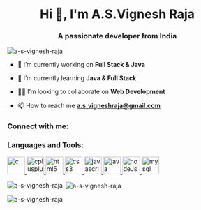 <h1 align="center">Hi 👋, I'm A.S.Vignesh Raja</h1>
<h3 align="center">A passionate developer from India</h3>


<p align="left"> <img src="https://komarev.com/ghpvc/?username=a-s-vignesh-raja&label=Profile%20views&color=0e75b6&style=flat" alt="a-s-vignesh-raja" /> </p>

- 🔭 I’m currently working on **Full Stack & Java**

- 🌱 I’m currently learning **Java & Full Stack**

- 👯‍♂️ I’m looking to collaborate on **Web Development**

- 📫 How to reach me **a.s.vigneshraja@gmail.com**

<h3 align="left">Connect with me:</h3>
<p align="left">
</p>

<h3 align="left">Languages and Tools:</h3>
<p align="left"> <a href="https://www.cprogramming.com/" target="_blank" rel="noreferrer">
  <img src="https://upload.wikimedia.org/wikipedia/commons/thumb/1/18/C_Programming_Language.svg/1200px-C_Programming_Language.svg.png" alt="c" width="40" height="40"/> </a> <a href="https://www.w3schools.com/cpp/" target="_blank" rel="noreferrer"> <img src="https://upload.wikimedia.org/wikipedia/commons/thumb/1/18/ISO_C%2B%2B_Logo.svg/800px-ISO_C%2B%2B_Logo.svg.png" alt="cplusplus" width="40" height="40"/> </a> 
  <a href="https://www.w3.org/html/" target="_blank" rel="noreferrer"> <img src="https://cdn-icons-png.flaticon.com/512/919/919827.png" alt="html5" width="40" height="40"/> </a>
  <a href="https://www.w3schools.com/css/" target="_blank" rel="noreferrer"> <img src="https://upload.wikimedia.org/wikipedia/commons/thumb/d/d5/CSS3_logo_and_wordmark.svg/1200px-CSS3_logo_and_wordmark.svg.png" alt="css3" width="40" height="40"/> </a>  <a href="https://developer.mozilla.org/en-US/docs/Web/JavaScript" target="_blank" rel="noreferrer"> <img src="https://upload.wikimedia.org/wikipedia/commons/thumb/6/6a/JavaScript-logo.png/800px-JavaScript-logo.png" alt="javascript" width="40" height="40"/> </a>
  <a href="https://www.java.com" target="_blank" rel="noreferrer"> <img src="https://encrypted-tbn0.gstatic.com/images?q=tbn:ANd9GcQVUX8Zl1APi0f2wjMZo5lKGUAK-4BhznaPMQ&usqp=CAU" alt="java" width="40" height="40"/> </a>  <a href="https://www.w3schools.com/nodejs/" target="_blank" rel="noreferrer"> <img src="https://upload.wikimedia.org/wikipedia/commons/thumb/d/d9/Node.js_logo.svg/2560px-Node.js_logo.svg.png" alt="nodeJs" width="40" height="40"/> </a>  <a href="https://www.mysql.com/" target="_blank" rel="noreferrer"> <img src="https://www.freepnglogos.com/uploads/logo-mysql-png/logo-mysql-mysql-logo-png-images-are-download-crazypng-21.png" alt="mysql" width="40" height="40"/> </a> </p>

<p><img align="left" src="https://github-readme-stats.vercel.app/api/top-langs?username=a-s-vignesh-raja&show_icons=true&locale=en&layout=compact" alt="a-s-vignesh-raja" />
</p>

<p>&nbsp;<img align="center" src="https://github-readme-stats.vercel.app/api?username=a-s-vignesh-raja&show_icons=true&locale=en" alt="a-s-vignesh-raja" /></p>

<p><img align="center" src="https://github-readme-streak-stats.herokuapp.com/?user=a-s-vignesh-raja&" alt="a-s-vignesh-raja" /></p>
